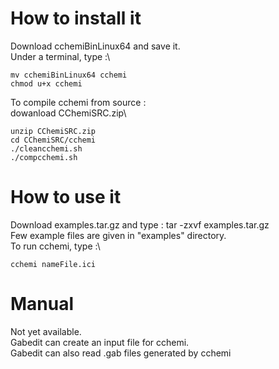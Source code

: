 How to install it 
=================

Download  cchemiBinLinux64 and  save it.\
Under a terminal, type :\
```console
mv cchemiBinLinux64 cchemi
chmod u+x cchemi
```
To compile cchemi from source :\
dowanload CChemiSRC.zip\
```console
unzip CChemiSRC.zip
cd CChemiSRC/cchemi
./cleancchemi.sh
./compcchemi.sh
```


How to use it
==============

Download examples.tar.gz and type : tar -zxvf examples.tar.gz\
Few example files  are given in "examples" directory.\
To run cchemi, type :\
```console
cchemi nameFile.ici
```

Manual
======
Not yet available.\
Gabedit can create an input file for cchemi.\
Gabedit can also read .gab files generated by cchemi

 

